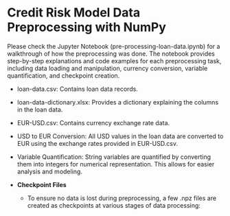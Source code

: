 # Credit Risk Model Data Preprocessing with NumPy
Please check the Jupyter Notebook (pre-processing-loan-data.ipynb) for a  walkthrough of how the preprocessing was done. The notebook provides step-by-step explanations and code examples for each preprocessing task, including data loading and manipulation, currency conversion, variable quantification, and checkpoint creation.
- loan-data.csv: Contains loan data records.
- loan-data-dictionary.xlsx: Provides a dictionary explaining the columns in the loan data.
- EUR-USD.csv: Contains currency exchange rate data.


- USD to EUR Conversion: All USD values in the loan data are converted to EUR using the exchange rates provided in EUR-USD.csv.
- Variable Quantification: String variables are quantified by converting them into integers for numerical representation. This allows for easier analysis and modeling.
- **Checkpoint Files**
  - To ensure no data is lost during preprocessing, a few .npz files are created as checkpoints at various stages of data processing:

